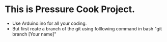 # This is Pressure Cook Project.

- Use Arduino.ino for all your coding.
- But first reate a branch of the git using folllowing command in bash "git branch [Your name]"